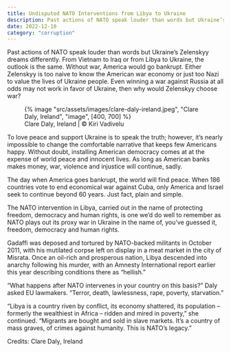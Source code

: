 ```yaml
---
title: Undisputed NATO Interventions from Libya to Ukraine
description: Past actions of NATO speak louder than words but Ukraine’s Zelenskyy dreams differently.
date: 2022-12-10
category: "corruption"
---
```


Past actions of NATO speak louder than words but Ukraine’s Zelenskyy dreams differently. From Vietnam to Iraq or from Libya to Ukraine, the outlook is the same. Without war, America would go bankrupt. Either Zelenskyy is too naive to know the American war economy or just too Nazi to value the lives of Ukraine people. Even winning a war against Russia at all odds may not work in favor of Ukraine, then why would Zelenskyy choose war?

<!-- excerpt -->

<figure>
{% image "src/assets/images/clare-daly-ireland.jpeg", "Clare Daly, Ireland", "image", [400, 700] %}
<figcaption>Clare Daly, Ireland | © Kiri Vadivelu</figcaption>
</figure>

To love peace and support Ukraine is to speak the truth; however, it’s nearly impossible to change the comfortable narrative that keeps few Americans happy. Without doubt, installing American democracy comes at at the expense of world peace and innocent lives. As long as American banks makes money, war, violence and injustice will continue, sadly.

The day when America goes bankrupt, the world will find peace. When 186 countries vote to end economical war against Cuba, only America and Israel seek to continue beyond 60 years. Just fact, plain and simple.

The NATO intervention in Libya, carried out in the name of protecting freedom, democracy and human rights, is one we’d do well to remember as NATO plays out its proxy war in Ukraine in the name of, you’ve guessed it, freedom, democracy and human rights.

Gadaffi was deposed and tortured by NATO-backed militants in October 2011, with his mutilated corpse left on display in a meat market in the city of Misrata. Once an oil-rich and prosperous nation, Libya descended into anarchy following his murder, with an Amnesty International report earlier this year describing conditions there as “hellish.”

“What happens after NATO intervenes in your country on this basis?” Daly asked EU lawmakers. “Terror, death, lawlessness, rape, poverty, starvation.”

“Libya is a country riven by conflict, its economy shattered, its population – formerly the wealthiest in Africa – ridden and mired in poverty,” she continued. “Migrants are bought and sold in slave markets. It’s a country of mass graves, of crimes against humanity. This is NATO’s legacy.”

Credits: Clare Daly, Ireland
